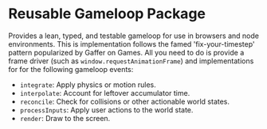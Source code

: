 # Reusable Gameloop Package

Provides a lean, typed, and testable gameloop for use in browsers and node environments. This is implementation follows the famed 'fix-your-timestep' pattern popularized by Gaffer on Games. All you need to do is provide a frame driver (such as `window.requestAnimationFrame`) and implementations for for the following gameloop events:

- `integrate`: Apply physics or motion rules.
- `interpolate`: Account for leftover accumulator time.
- `reconcile`: Check for collisions or other actionable world states.
- `processInputs`: Apply user actions to the world state.
- `render`: Draw to the screen.
